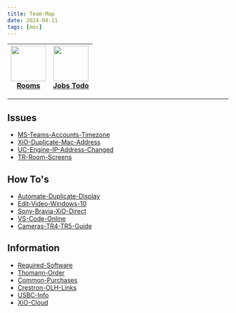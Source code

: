 ```yaml
---
title: Team-Map
date: 2024-04-11
tags: [moc]
---
```


<a href="03-Resources/Views/00RoomView-HTML.md"><img width="80" src="https://img.icons8.com/?size=100&id=43215&format=png&color=000000"/></br>Rooms</a> | <a href="01-Projects/00Job-List.md"><img width="80" src="https://img.icons8.com/?size=100&id=10758&format=png&color=CCCCCC"/></br>Jobs Todo</a>
:---: | :---:

---

## Issues

<ul class="dataview list-view-ul"><li><span><a data-tooltip-position="top" aria-label="03-Resources/Issues/MS-Teams-Accounts-Timezone.md" data-href="03-Resources/Issues/MS-Teams-Accounts-Timezone.md" href="03-Resources/Issues/MS-Teams-Accounts-Timezone.md" class="internal-link" target="_blank" rel="noopener">MS-Teams-Accounts-Timezone</a></span></li><li><span><a data-tooltip-position="top" aria-label="03-Resources/Issues/XiO-Duplicate-Mac-Address.md" data-href="03-Resources/Issues/XiO-Duplicate-Mac-Address.md" href="03-Resources/Issues/XiO-Duplicate-Mac-Address.md" class="internal-link" target="_blank" rel="noopener">XiO-Duplicate-Mac-Address</a></span></li><li><span><a data-tooltip-position="top" aria-label="03-Resources/Issues/UC-Engine-IP-Address-Changed.md" data-href="03-Resources/Issues/UC-Engine-IP-Address-Changed.md" href="03-Resources/Issues/UC-Engine-IP-Address-Changed.md" class="internal-link" target="_blank" rel="noopener">UC-Engine-IP-Address-Changed</a></span></li><li><span><a data-tooltip-position="top" aria-label="03-Resources/Issues/TR-Room-Screens.md" data-href="03-Resources/Issues/TR-Room-Screens.md" href="03-Resources/Issues/TR-Room-Screens.md" class="internal-link" target="_blank" rel="noopener">TR-Room-Screens</a></span></li></ul>



## How To's
<ul class="dataview list-view-ul"><li><span><a data-tooltip-position="top" aria-label="03-Resources/FAQ/Automate-Duplicate-Display.md" data-href="03-Resources/FAQ/Automate-Duplicate-Display.md" href="03-Resources/FAQ/Automate-Duplicate-Display.md" class="internal-link" target="_blank" rel="noopener">Automate-Duplicate-Display</a></span></li><li><span><a data-tooltip-position="top" aria-label="03-Resources/FAQ/Edit-Video-Windows-10.md" data-href="03-Resources/FAQ/Edit-Video-Windows-10.md" href="03-Resources/FAQ/Edit-Video-Windows-10.md" class="internal-link" target="_blank" rel="noopener">Edit-Video-Windows-10</a></span></li><li><span><a data-tooltip-position="top" aria-label="03-Resources/FAQ/Sony-Bravia-XiO-Direct.md" data-href="03-Resources/FAQ/Sony-Bravia-XiO-Direct.md" href="03-Resources/FAQ/Sony-Bravia-XiO-Direct.md" class="internal-link" target="_blank" rel="noopener">Sony-Bravia-XiO-Direct</a></span></li><li><span><a data-tooltip-position="top" aria-label="03-Resources/FAQ/VS-Code-Online.md" data-href="03-Resources/FAQ/VS-Code-Online.md" href="03-Resources/FAQ/VS-Code-Online.md" class="internal-link" target="_blank" rel="noopener">VS-Code-Online</a></span></li><li><span><a data-tooltip-position="top" aria-label="03-Resources/FAQ/Cameras-TR4-TR5-Guide.md" data-href="03-Resources/FAQ/Cameras-TR4-TR5-Guide.md" href="03-Resources/FAQ/Cameras-TR4-TR5-Guide.md" class="internal-link" target="_blank" rel="noopener">Cameras-TR4-TR5-Guide</a></span></li></ul>


## Information

<ul class="dataview list-view-ul"><li><span><a data-tooltip-position="top" aria-label="03-Resources/FAQ/Required-Software.md" data-href="03-Resources/FAQ/Required-Software.md" href="03-Resources/FAQ/Required-Software.md" class="internal-link" target="_blank" rel="noopener">Required-Software</a></span></li><li><span><a data-tooltip-position="top" aria-label="03-Resources/FAQ/Thomann-Order.md" data-href="03-Resources/FAQ/Thomann-Order.md" href="03-Resources/FAQ/Thomann-Order.md" class="internal-link" target="_blank" rel="noopener">Thomann-Order</a></span></li><li><span><a data-tooltip-position="top" aria-label="03-Resources/FAQ/Common-Purchases.md" data-href="03-Resources/FAQ/Common-Purchases.md" href="03-Resources/FAQ/Common-Purchases.md" class="internal-link" target="_blank" rel="noopener">Common-Purchases</a></span></li><li><span><a data-tooltip-position="top" aria-label="03-Resources/FAQ/Crestron-OLH-Links.md" data-href="03-Resources/FAQ/Crestron-OLH-Links.md" href="03-Resources/FAQ/Crestron-OLH-Links.md" class="internal-link" target="_blank" rel="noopener">Crestron-OLH-Links</a></span></li><li><span><a data-tooltip-position="top" aria-label="03-Resources/FAQ/USBC-Info.md" data-href="03-Resources/FAQ/USBC-Info.md" href="03-Resources/FAQ/USBC-Info.md" class="internal-link" target="_blank" rel="noopener">USBC-Info</a></span></li><li><span><a data-tooltip-position="top" aria-label="03-Resources/FAQ/XiO-Cloud.md" data-href="03-Resources/FAQ/XiO-Cloud.md" href="03-Resources/FAQ/XiO-Cloud.md" class="internal-link" target="_blank" rel="noopener">XiO-Cloud</a></span></li></ul>